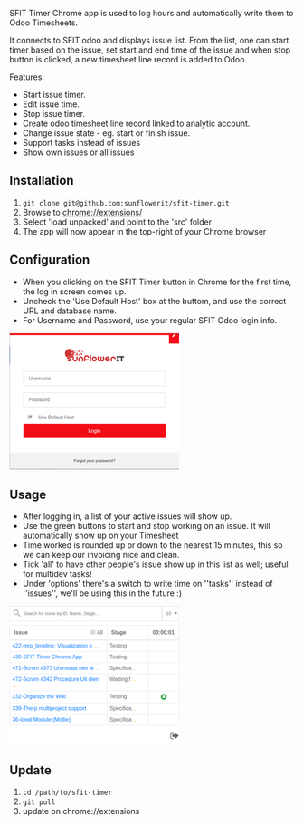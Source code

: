 SFIT Timer Chrome app is used to log hours and automatically write them to Odoo Timesheets.

It connects to SFIT odoo and displays issue list. From the list, one can start timer based on the issue,
set start and end time of the issue and when stop button is clicked, a new timesheet line record is added to Odoo.

Features:

* Start issue timer.
* Edit issue time.
* Stop issue timer.
* Create odoo timesheet line record linked to analytic account.
* Change issue state - eg. start or finish issue.
* Support tasks instead of issues
* Show own issues or all issues

Installation
------------

1. `git clone git@github.com:sunflowerit/sfit-timer.git`
2. Browse to [chrome://extensions/](chrome://extensions/)
3. Select 'load unpacked' and point to the 'src' folder
4. The app will now appear in the top-right of your Chrome browser

Configuration
-------------

* When you clicking on the SFIT Timer button in Chrome for the first time, the log in screen comes up.
* Uncheck the 'Use Default Host' box at the buttom, and use the correct URL and database name.
* For Username and Password, use your regular SFIT Odoo login info.

![Logging in to SFIT timer app](img/login.png "Login")

Usage
-----

* After logging in, a list of your active issues will show up.
* Use the green buttons to start and stop working on an issue. It will automatically show up on your Timesheet
* Time worked is rounded up or down to the nearest 15 minutes, this so we can keep our invoicing nice and clean.
* Tick 'all' to have other people's issue show up in this list as well; useful for multidev tasks!
* Under 'options' there's a switch to write time on ''tasks'' instead of ''issues'', we'll be using this in the future :)

![List of issues](img/issues.png "Issue list")

Update
------

1. `cd /path/to/sfit-timer`
2. `git pull`
3. update on chrome://extensions

